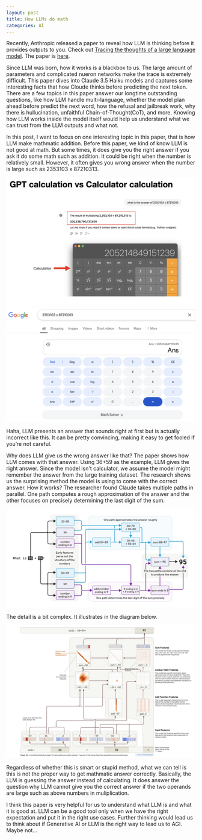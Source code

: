 ```yaml
---
layout: post
title: How LLMs do math
categories: AI
---
```


Recently, Anthropic released a paper to reveal how LLM is thinking before it provides outputs to you. Check out [Tracing the thoughts of a large language model](https://www.anthropic.com/research/tracing-thoughts-language-model). The paper is [here](https://transformer-circuits.pub/2025/attribution-graphs/biology.html).

Since LLM was born, how it works is a blackbox to us. The large amount of parameters and complicated nueron networks make the trace is extremely difficult. This paper dives into Claude 3.5 Haiku models and captures some interesting facts that how Cloude thinks before predicting the next token. There are a few topics in this paper answer our longtime outstanding questions, like how LLM handle multi-language, whether the model plan ahead before predict the next word, how the refusal and jailbreak work, why there is hullucination, unfaithful Chain-of-Thought(CoT), and more. Knowing how LLM works inside the model itself would help us understand what we can trust from the LLM outputs and what not. 

In this post, I want to focus on one interesting topic in this paper, that is how LLM make mathmatic addition. Before this paper, we kind of know LLM is not good at math. But some times, it does give you the right answer if you ask it do some math such as addition. It could be right when the number is relatively small. However, it often gives you wrong answer when the number is large such as 2353103 x 87210313. 

![pic 1](/images/LLM-math-pic1.png "pic 1")
![pic 2](/images/LLM-math-pic2.png "pic 2")

Haha, LLM presents an answer that sounds right at first but is actually incorrect like this. It can be pretty convincing, making it easy to get fooled if you’re not careful.

Why does LLM give us the wrong answer like that? The paper shows how LLM comes with that answer. Using 36+59 as the example, LLM gives the right answer. Since the model isn't calculator, we assume the model might remember the answer from the large training dataset. The research shows us the surprising method the model is using to come with the correct answer. How it works? The researcher found Claude takes multiple paths in parallel. One path computes a rough approximation of the answer and the other focuses on precisely determining the last digit of the sum. 

![pic 3](/images/LLM-math-pic3.png "pic 3")

The detail is a bit complex. It illustrates in the diagram below.

![pic 4](/images/LLM-math-pic4.png "pic 4")

Regardless of whether this is smart or stupid method, what we can tell is this is not the proper way to get mathmatic answer correctly. Basically, the LLM is guessing the answer instead of calculating. It does answer the question why LLM cannot give you the correct answer if the two operands are large such as above numbers in muliplication.

I think this paper is very helpful for us to understand what LLM is and what it is good at. LLM can be a good tool only when we have the right expectation and put it in the right use cases. Further thinking would lead us to think about if Generative AI or LLM is the right way to lead us to AGI. Maybe not...
